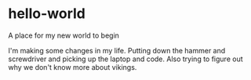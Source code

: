 # hello-world
A place for my new world to begin

I'm making some changes in my life.  Putting down the hammer and screwdriver and picking up the laptop and code.
Also trying to figure out why we don't know more about vikings.
